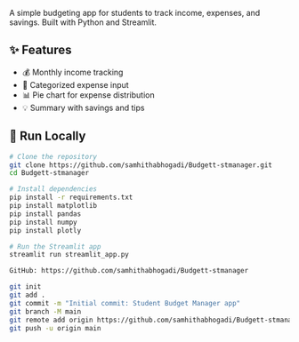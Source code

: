 A simple budgeting app for students to track income, expenses, and savings. Built with Python and Streamlit.

## ✨ Features
- 💰 Monthly income tracking
- 🧾 Categorized expense input
- 📊 Pie chart for expense distribution
- 💡 Summary with savings and tips

## 🚀 Run Locally

```bash
# Clone the repository
git clone https://github.com/samhithabhogadi/Budgett-stmanager.git
cd Budgett-stmanager

# Install dependencies
pip install -r requirements.txt
pip install matplotlib
pip install pandas
pip install numpy
pip install plotly

# Run the Streamlit app
streamlit run streamlit_app.py

GitHub: https://github.com/samhithabhogadi/Budgett-stmanager

git init
git add .
git commit -m "Initial commit: Student Budget Manager app"
git branch -M main
git remote add origin https://github.com/samhithabhogadi/Budgett-stmanager.git
git push -u origin main
